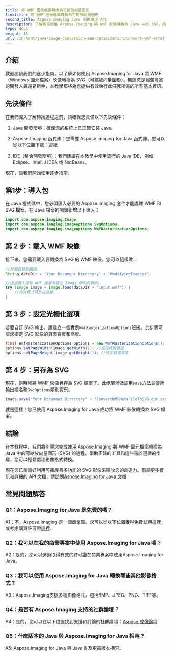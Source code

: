 ```yaml
---
title: 將 WMF 圖元檔案轉換為可縮放向量圖形
linktitle: 將 WMF 圖元檔案轉換為可縮放向量圖形
second_title: Aspose.Imaging Java 圖像處理 API
description: 了解如何使用 Aspose.Imaging 將 WMF 影像轉換為 Java 中的 SVG。請按照我們的逐步指南進行高效率的影像格式轉換。
type: docs
weight: 15
url: /zh-hant/java/image-conversion-and-optimization/convert-wmf-metafiles-to-scalable-vector-graphics/
---
```

## 介紹

歡迎閱讀我們的逐步指南，以了解如何使用 Aspose.Imaging for Java 將 WMF（Windows 圖元檔案）映像轉換為 SVG（可縮放向量圖形）。無論您是經驗豐富的開發人員還是新手，本教學都將為您提供有效執行此任務所需的所有基本資訊。

## 先決條件

在我們深入了解轉換過程之前，請確保您具備以下先決條件：

1. Java 開發環境：確保您的系統上已正確安裝 Java。

2.  Aspose.Imaging 函式庫：您需要 Aspose.Imaging for Java 函式庫。您可以從以下位置下載：[這裡](https://releases.aspose.com/imaging/java/).

3. IDE（整合開發環境）：我們建議在本教學中使用流行的 Java IDE，例如 Eclipse、IntelliJ IDEA 或 NetBeans。

現在，讓我們開始使用逐步指南。

## 第1步：導入包

在 Java 程式碼中，您必須匯入必要的 Aspose.Imaging 套件才能處理 WMF 和 SVG 檔案。在 Java 檔案的開頭新增以下匯入：

```java
import com.aspose.imaging.Image;
import com.aspose.imaging.imageoptions.SvgOptions;
import com.aspose.imaging.imageoptions.WmfRasterizationOptions;
```

## 第 2 步：載入 WMF 映像

接下來，您需要載入要轉換為 SVG 的 WMF 映像。您可以這樣做：

```java
//文檔目錄的路徑。
String dataDir = "Your Document Directory" + "ModifyingImages/";

//透過載入現有 WMF 檔案來建立 Image 類別的實例。
try (Image image = Image.load(dataDir + "input.wmf")) {
    //你的程式碼放在這裡...
}
```

## 第 3 步：設定光柵化選項

若要自訂 SVG 輸出，請建立一個實例`WmfRasterizationOptions`班級。此步驟可讓您指定 SVG 影像的頁面寬度和高度。

```java
final WmfRasterizationOptions options = new WmfRasterizationOptions();
options.setPageWidth(image.getWidth()); //設定頁面寬度
options.setPageHeight(image.getHeight()); //設定頁面高度
```

## 第 4 步：另存為 SVG

現在，是時候將 WMF 映像另存為 SVG 檔案了。此步驟涉及調用`save`方法並傳遞輸出檔名和`SvgOptions`類別實例。

```java
image.save("Your Document Directory" + "ConvertWMFMetaFileToSVG_out.svg", new SvgOptions() {{ setVectorRasterizationOptions(options); }});
```

就是這樣！您已使用 Aspose.Imaging for Java 成功將 WMF 影像轉換為 SVG 檔案。

## 結論

在本教程中，我們將引導您完成使用 Aspose.Imaging 將 WMF 圖元檔案轉換為 Java 中的可縮放向量圖形 (SVG) 的過程。借助正確的工具和這些易於遵循的步驟，您可以輕鬆處理影像格式轉換。 

現在您已準備好利用可擴展且多功能的 SVG 影像來釋放您的創造力。有關更多資訊和詳細的 API 文檔，請訪問[Aspose.Imaging for Java 文檔](https://reference.aspose.com/imaging/java/).

## 常見問題解答

### Q1：Aspose.Imaging for Java 是免費的嗎？

 A1：不，Aspose.Imaging 是一個商業庫。您可以從以下位置獲得免費試用[這裡](https://releases.aspose.com/)，或考慮購買許可證[這裡](https://purchase.aspose.com/buy).

### Q2：我可以在我的商業專案中使用 Aspose.Imaging for Java 嗎？

A2：是的，您可以透過取得有效的許可證在商業專案中使用Aspose.Imaging for Java。

### Q3：我可以使用 Aspose.Imaging for Java 轉換哪些其他影像格式？

A3：Aspose.Imaging支援多種影像格式，包括BMP、JPEG、PNG、TIFF等。

### Q4：是否有 Aspose.Imaging 支持的社群論壇？

 A4：是的，您可以在以下位置找到支援和討論的社群論壇：[Aspose.成像論壇](https://forum.aspose.com/).

### Q5：什麼版本的 Java 與 Aspose.Imaging for Java 相容？

A5: Aspose.Imaging for Java 與 Java 8 及更高版本相容。